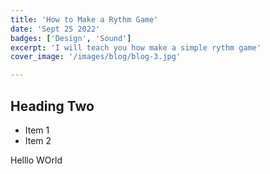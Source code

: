 ```yaml
---
title: 'How to Make a Rythm Game'
date: 'Sept 25 2022'
badges: ['Design', 'Sound']
excerpt: 'I will teach you how make a simple rythm game'
cover_image: '/images/blog/blog-3.jpg'

---
```

## Heading Two

* Item 1
* Item 2

Helllo WOrld